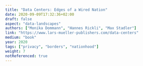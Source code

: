 ```yaml
---
title: "Data Centers: Edges of a Wired Nation"
date: 2020-09-09T17:32:36+02:00
draft: false
aspect: "data-landscapes"
authors: ["Monika Dommann", "Hannes Rickli", "Max Stadler"]
link: "https://www.lars-mueller-publishers.com/data-centers"
medium: "book"
year: 2020
tags: ["privacy", "borders", "nationhood"]
weight: 7
notReferenced: true
---
```

